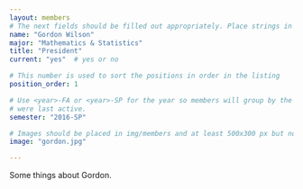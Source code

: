 ```yaml
---
layout: members
# The next fields should be filled out appropriately. Place strings in double quotes.
name: "Gordon Wilson"
major: "Mathematics & Statistics"
title: "President"
current: "yes"	# yes or no

# This number is used to sort the positions in order in the listing
position_order: 1

# Use <year>-FA or <year>-SP for the year so members will group by the semester they
# were last active.
semester: "2016-SP"

# Images should be placed in img/members and at least 500x300 px but not too big
image: "gordon.jpg"

---
```

Some things about Gordon.
